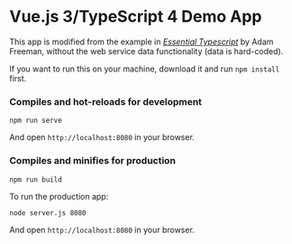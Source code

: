 # Vue.js 3/TypeScript 4 Demo App

This app is modified from the example in <i>[Essential Typescript](https://github.com/Apress/essential-typescript-4)</i> by Adam Freeman, without the web service data functionality (data is hard-coded).

If you want to run this on your machine, download it and run ```npm install``` first.

### Compiles and hot-reloads for development

```
npm run serve
```

And open ```http://localhost:8080``` in your browser.

### Compiles and minifies for production

```
npm run build
```

To run the production app:

```
node server.js 8080
```

And open ```http://localhost:8080``` in your browser.
